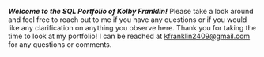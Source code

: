 ***Welcome to the SQL Portfolio of _Kolby Franklin_!*** Please take a look around and feel free to reach out to me if you have any questions or if you would like any clarification on anything you observe here. Thank you for taking the time to look at my portfolio! I can be reached at kfranklin2409@gmail.com for any questions or comments.  
